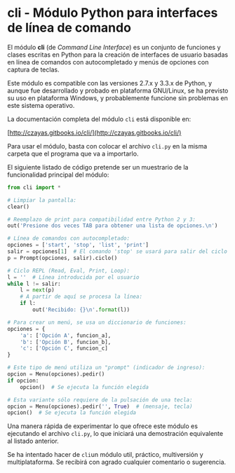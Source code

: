 cli - Módulo Python para interfaces de línea de comando
=======================================================

El módulo **cli** (de *Command Line Interface*) es un conjunto de funciones y clases escritas en Python para la creación de interfaces de usuario basadas en línea de comandos con autocompletado y menús de opciones con captura de teclas.

Este módulo es compatible con las versiones 2.7.x y 3.3.x de Python, y aunque fue desarrollado y probado en plataforma GNU/Linux, se ha previsto su uso en plataforma Windows, y probablemente funcione sin problemas en este sistema operativo.

La documentación completa del módulo ```cli``` está disponible en:

[http://czayas.gitbooks.io/cli/](http://czayas.gitbooks.io/cli/)

Para usar el módulo, basta con colocar el archivo ```cli.py``` en la misma carpeta que el programa que va a importarlo.

El siguiente listado de código pretende ser un muestrario de la funcionalidad principal del módulo:

```python
from cli import *

# Limpiar la pantalla:
clear()

# Reemplazo de print para compatibilidad entre Python 2 y 3:
out('Presione dos veces TAB para obtener una lista de opciones.\n')

# Línea de comandos con autocompletado:
opciones = ['start', 'stop', 'list', 'print']
salir = opciones[1]  # El comando 'stop' se usará para salir del ciclo
p = Prompt(opciones, salir).ciclo()

# Ciclo REPL (Read, Eval, Print, Loop):
l = ''  # Línea introducida por el usuario
while l != salir:
    l = next(p)
    # A partir de aquí se procesa la línea:
    if l:
        out('Recibido: {}\n'.format(l))

# Para crear un menú, se usa un diccionario de funciones:
opciones = {
    'a': ['Opción A', funcion_a],
    'b': ['Opción B', funcion_b],
    'c': ['Opción C', funcion_c]
}

# Este tipo de menú utiliza un "prompt" (indicador de ingreso):
opcion = Menu(opciones).pedir()
if opcion:
    opcion()  # Se ejecuta la función elegida

# Esta variante sólo requiere de la pulsación de una tecla:
opcion = Menu(opciones).pedir('', True)  # (mensaje, tecla)
opcion()  # Se ejecuta la función elegida
```

Una manera rápida de experimentar lo que ofrece este módulo es ejecutando el archivo ```cli.py```, lo que iniciará una demostración equivalente al listado anterior.

Se ha intentado hacer de ```cli```un módulo util, práctico, multiversión y multiplataforma. Se recibirá con agrado cualquier comentario o sugerencia.
